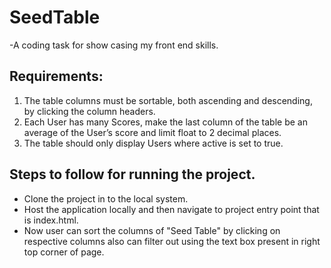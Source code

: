 # SeedTable

-A coding task for show casing my front end skills.

## Requirements:
1. The table columns must be sortable, both ascending and descending, by clicking the column headers.
2. Each User has many Scores, make the last column of the table be an average of the User’s score and limit float to 2 decimal places.
3. The table should only display Users where active is set to true.

## Steps to follow for running the project.

- Clone the project in to the local system.
- Host the application locally and then navigate to project entry point that is index.html.
- Now user can sort the columns of "Seed Table" by clicking on respective columns also can filter out using the text box present in right top corner of page.
